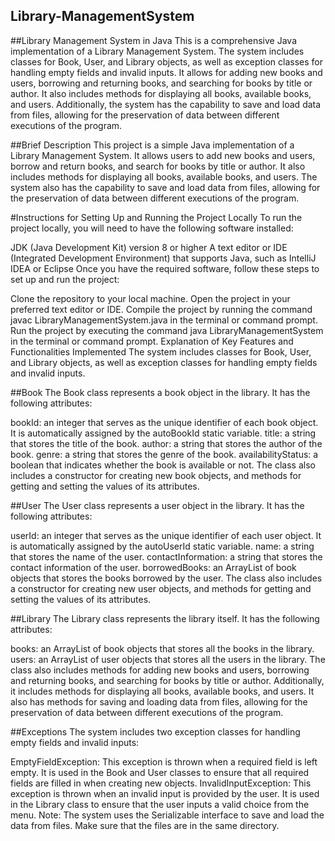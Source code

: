 ## Library-ManagementSystem


##Library Management System in Java
This is a comprehensive Java implementation of a Library Management System. The system includes classes for Book, User, and Library objects, as well as exception classes for handling empty fields and invalid inputs. It allows for adding new books and users, borrowing and returning books, and searching for books by title or author. It also includes methods for displaying all books, available books, and users. Additionally, the system has the capability to save and load data from files, allowing for the preservation of data between different executions of the program.

##Brief Description
This project is a simple Java implementation of a Library Management System. It allows users to add new books and users, borrow and return books, and search for books by title or author. It also includes methods for displaying all books, available books, and users. The system also has the capability to save and load data from files, allowing for the preservation of data between different executions of the program.

#Instructions for Setting Up and Running the Project Locally
To run the project locally, you will need to have the following software installed:

JDK (Java Development Kit) version 8 or higher
A text editor or IDE (Integrated Development Environment) that supports Java, such as IntelliJ IDEA or Eclipse
Once you have the required software, follow these steps to set up and run the project:

Clone the repository to your local machine.
Open the project in your preferred text editor or IDE.
Compile the project by running the command javac LibraryManagementSystem.java in the terminal or command prompt.
Run the project by executing the command java LibraryManagementSystem in the terminal or command prompt.
Explanation of Key Features and Functionalities Implemented
The system includes classes for Book, User, and Library objects, as well as exception classes for handling empty fields and invalid inputs.

##Book
The Book class represents a book object in the library. It has the following attributes:

bookId: an integer that serves as the unique identifier of each book object. It is automatically assigned by the autoBookId static variable.
title: a string that stores the title of the book.
author: a string that stores the author of the book.
genre: a string that stores the genre of the book.
availabilityStatus: a boolean that indicates whether the book is available or not.
The class also includes a constructor for creating new book objects, and methods for getting and setting the values of its attributes.

##User
The User class represents a user object in the library. It has the following attributes:

userId: an integer that serves as the unique identifier of each user object. It is automatically assigned by the autoUserId static variable.
name: a string that stores the name of the user.
contactInformation: a string that stores the contact information of the user.
borrowedBooks: an ArrayList of book objects that stores the books borrowed by the user.
The class also includes a constructor for creating new user objects, and methods for getting and setting the values of its attributes.

##Library
The Library class represents the library itself. It has the following attributes:

books: an ArrayList of book objects that stores all the books in the library.
users: an ArrayList of user objects that stores all the users in the library.
The class also includes methods for adding new books and users, borrowing and returning books, and searching for books by title or author. Additionally, it includes methods for displaying all books, available books, and users. It also has methods for saving and loading data from files, allowing for the preservation of data between different executions of the program.

##Exceptions
The system includes two exception classes for handling empty fields and invalid inputs:

EmptyFieldException: This exception is thrown when a required field is left empty. It is used in the Book and User classes to ensure that all required fields are filled in when creating new objects.
InvalidInputException: This exception is thrown when an invalid input is provided by the user. It is used in the Library class to ensure that the user inputs a valid choice from the menu.
Note: The system uses the Serializable interface to save and load the data from files. Make sure that the files are in the same directory.
